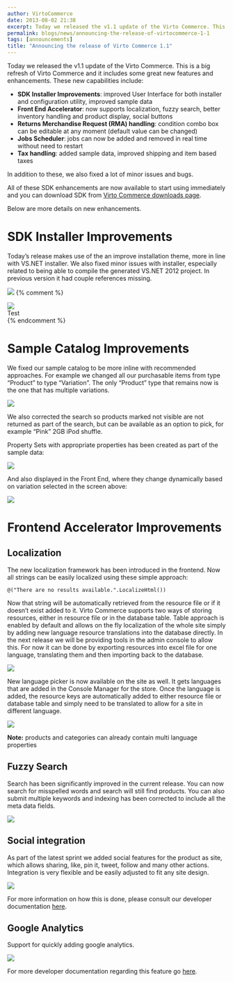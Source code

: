 ```yaml
---
author: VirtoCommerce
date: 2013-08-02 21:38
excerpt: Today we released the v1.1 update of the Virto Commerce. This is a big refresh of Virto Commerce and it includes some great new features and enhancements
permalink: blogs/news/announcing-the-release-of-virtocommerce-1-1
tags: [announcements]
title: "Announcing the release of Virto Commerce 1.1"
---
```

Today we released the v1.1 update of the Virto Commerce. This is a big refresh of Virto Commerce and it includes some great new features and enhancements. These new capabilities include:

* **SDK Installer Improvements**: improved User Interface for both installer and configuration utility, improved sample data
* **Front End Accelerator**: now supports localization, fuzzy search, better inventory handling and product display, social buttons
* **Returns Merchandise Request (RMA) handling**: condition combo box can be editable at any moment (default value can be changed)
* **Jobs Scheduler**: jobs can now be added and removed in real time without need to restart
* **Tax handling**: added sample data, improved shipping and item based taxes

In addition to these, we also fixed a lot of minor issues and bugs.

All of these SDK enhancements are now available to start using immediately and you can download SDK from [Virto Commerce downloads page](https://virtocommerce.com/download).

Below are more details on new enhancements.

# SDK Installer Improvements

Today’s release makes use of the an improve installation theme, more in line with VS.NET installer. We also fixed minor issues with installer, especially related to being able to compile the generated VS.NET 2012 project. In previous version it had couple references missing.

![](assets/images/blog/tmp10e2.png)
{% comment %}
<div class="card-image mdl-card mdl-shadow--2dp">
    <img src="/assets/cms-content/blogs/vccom/assets/tmp10e2.png" />
    <div class="mdl-card__actions">
        <span class="card-image__description">Test</span>
    </div>
</div>
{% endcomment %}

# Sample Catalog Improvements

We fixed our sample catalog to be more inline with recommended approaches. For example we changed all our purchasable items from type “Product” to type “Variation”. The only “Product” type that remains now is the one that has multiple variations.

![](assets/images/blog/tmp21db.png)

We also corrected the search so products marked not visible are not returned as part of the search, but can be available as an option to pick, for example “Pink” 2GB iPod shuffle.

Property Sets with appropriate properties has been created as part of the sample data:

![](assets/images/blog/tmp62a2.png)

And also displayed in the Front End, where they change dynamically based on variation selected in the screen above:

![](assets/images/blog/tmp1e92.png)

# Frontend Accelerator Improvements

## Localization

The new localization framework has been introduced in the frontend. Now all strings can be easily localized using these simple approach:

`@("There are no results available.".LocalizeHtml())`

Now that string will be automatically retrieved from the resource file or if it doesn’t exist added to it. Virto Commerce supports two ways of storing resources, either in resource file or in the database table. Table approach is enabled by default and allows on the fly localization of the whole site simply by adding new language resource translations into the database directly. In the next release we will be providing tools in the admin console to allow this. For now it can be done by exporting resources into excel file for one language, translating them and then importing back to the database.

![](assets/images/blog/tmpf99f.png)

New language picker is now available on the site as well. It gets languages that are added in the Console Manager for the store. Once the language is added, the resource keys are automatically added to either resource file or database table and simply need to be translated to allow for a site in different language.

![](assets/images/blog/tmp6b08.png)

**Note:** products and categories can already contain multi language properties

## Fuzzy Search

Search has been significantly improved in the current release. You can now search for misspelled words and search will still find products. You can also submit multiple keywords and indexing has been corrected to include all the meta data fields.

![](assets/images/blog/tmp8434.png)

## Social integration

As part of the latest sprint we added social features for the product as site, which allows sharing, like, pin it, tweet, follow and many other actions. Integration is very flexible and be easily adjusted to fit any site design.

![](assets/images/blog/tmpe693.png)

For more information on how this is done, please consult our developer documentation [here](http://docs.virtocommerce.com/display/vc1devguide/Social+buttons).

## Google Analytics

Support for quickly adding google analytics.

![](assets/images/blog/tmp9ebb.png)

For more developer documentation regarding this feature go [here](http://docs.virtocommerce.com/display/vc1devguide/Google+Analytics).